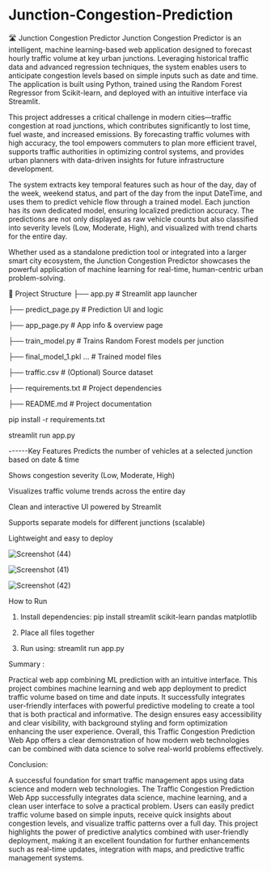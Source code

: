 # Junction-Congestion-Prediction
🛣️ Junction Congestion Predictor
Junction Congestion Predictor is an intelligent, machine learning-based web application designed to forecast hourly traffic volume at key urban junctions. Leveraging historical traffic data and advanced regression techniques, the system enables users to anticipate congestion levels based on simple inputs such as date and time. The application is built using Python, trained using the Random Forest Regressor from Scikit-learn, and deployed with an intuitive interface via Streamlit.

This project addresses a critical challenge in modern cities—traffic congestion at road junctions, which contributes significantly to lost time, fuel waste, and increased emissions. By forecasting traffic volumes with high accuracy, the tool empowers commuters to plan more efficient travel, supports traffic authorities in optimizing control systems, and provides urban planners with data-driven insights for future infrastructure development.

The system extracts key temporal features such as hour of the day, day of the week, weekend status, and part of the day from the input DateTime, and uses them to predict vehicle flow through a trained model. Each junction has its own dedicated model, ensuring localized prediction accuracy. The predictions are not only displayed as raw vehicle counts but also classified into severity levels (Low, Moderate, High), and visualized with trend charts for the entire day.

Whether used as a standalone prediction tool or integrated into a larger smart city ecosystem, the Junction Congestion Predictor showcases the powerful application of machine learning for real-time, human-centric urban problem-solving.

📂 Project Structure
├── app.py                  # Streamlit app launcher

├── predict_page.py         # Prediction UI and logic

├── app_page.py             # App info & overview page

├── train_model.py          # Trains Random Forest models per junction

├── final_model_1.pkl ...   # Trained model files

├── traffic.csv             # (Optional) Source dataset

├── requirements.txt        # Project dependencies

├── README.md               # Project documentation

pip install -r requirements.txt

streamlit run app.py


------Key Features
Predicts the number of vehicles at a selected junction based on date & time

Shows congestion severity (Low, Moderate, High)

Visualizes traffic volume trends across the entire day

Clean and interactive UI powered by Streamlit

Supports separate models for different junctions (scalable)

Lightweight and easy to deploy


![Screenshot (44)](https://github.com/user-attachments/assets/b0f033d2-eb5f-4d69-9336-1a718c020ff3)





![Screenshot (41)](https://github.com/user-attachments/assets/333b0497-3ef2-483f-880e-003bd9876359)





![Screenshot (42)](https://github.com/user-attachments/assets/810fc511-c967-4a98-b09d-f24f902c0ef5)


How to Run
1. Install dependencies: pip install streamlit scikit-learn pandas matplotlib
   
2. Place all files together
   
3. Run using: streamlit run app.py

Summary :

Practical web app combining ML prediction with an intuitive interface. This project combines machine learning and web app deployment to predict traffic volume based on time and date inputs. It successfully integrates user-friendly interfaces with powerful predictive modeling to create a tool that is both practical and informative. The design ensures easy accessibility and clear visibility, with background styling and form optimization enhancing the user experience.
Overall, this Traffic Congestion Prediction Web App offers a clear demonstration of how modern web technologies can be combined with data science to solve real-world problems effectively.

Conclusion:

A successful foundation for smart traffic management apps using data science and modern web technologies. The Traffic Congestion Prediction Web App successfully integrates data science, machine learning, and a clean user interface to solve a practical problem. Users can easily predict traffic volume based on simple inputs, receive quick insights about congestion levels, and visualize traffic patterns over a full day. This project highlights the power of predictive analytics combined with user-friendly deployment, making it an excellent foundation for further enhancements such as real-time updates, integration with maps, and predictive traffic management systems.


